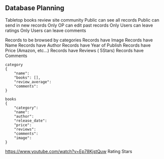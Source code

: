 ## Database Planning ###

Tabletop books review site community
Public can see all records
Public can send in new records
Only OP can edit past records
Only Users can leave ratings
Only Users can leave comments

Records to be browsed by categories
Records have Image
Records have Name
Records have Author
Records have Year of Publish
Records have Price (Amazon, etc...)
Records have Reviews ( 5Stars)
Records have Comments

```
category
{
    "name":
    "books": [],
    "review_average":
    "comments":
}
```
```
books
{
    "category": 
    "name":
    "author":
    "release_date":
    "price":
    "reviews":
    "comments":
    "image":
}
```

https://www.youtube.com/watch?v=Ep78KjstQuw Rating Stars